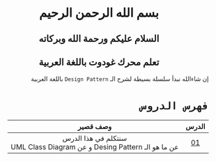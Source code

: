 <div dir = rtl>

<div align = "center">

# بسم الله الرحمن الرحيم
## السلام عليكم ورحمة الله وبركاته
## تعلم محرك غودوت باللغة العربية
</div>

إن شاءالله نبدأ سلسلة بسيطة لشرح الـ `Design Pattern` باللغة العربية

# `فهرس الدروس`

|الدرس|وصف قصير|
|:--:|:-:|
|[01](Lessons/01/README.md)|سنتكلم في هذا الدرس <br> عن ما هو الـ Desing Pattern و عن UML Class Diagram|

</div>
